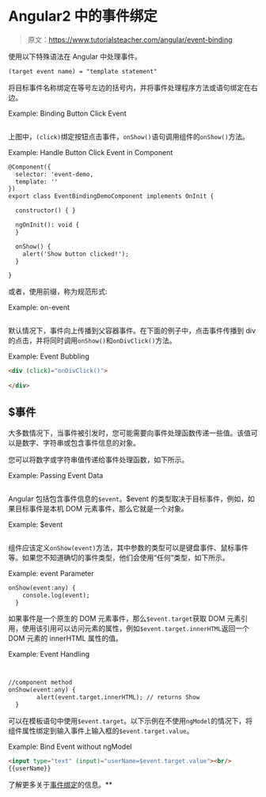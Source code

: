 # Angular2 中的事件绑定

> 原文：<https://www.tutorialsteacher.com/angular/event-binding>

使用以下特殊语法在 Angular 中处理事件。

```html
(target event name) = "template statement"
```

将目标事件名称绑定在等号左边的括号内，并将事件处理程序方法或语句绑定在右边。

Example: Binding Button Click Event 

```html

```

上图中，`(click)`绑定按钮点击事件，`onShow()`语句调用组件的`onShow()`方法。

Example: Handle Button Click Event in Component 

```html
@Component({
  selector: 'event-demo,
  template: ''
})
export class EventBindingDemoComponent implements OnInit {

  constructor() { }

  ngOnInit(): void {
  }

  onShow() {
    alert('Show button clicked!');
  }

}
```

或者，使用前缀，称为规范形式:

Example: on-event

```html

```

默认情况下，事件向上传播到父容器事件。在下面的例子中，点击事件传播到 div 的点击，并将同时调用`onShow()`和`onDivClick()`方法。

Example: Event Bubbling

```html
<div (click)="onDivClick()">
    
</div>
```

## $事件

大多数情况下，当事件被引发时，您可能需要向事件处理函数传递一些值。该值可以是数字、字符串或包含事件信息的对象。

您可以将数字或字符串值传递给事件处理函数，如下所示。

Example: Passing Event Data

```html

```

Angular 包括包含事件信息的`$event`。$event 的类型取决于目标事件，例如，如果目标事件是本机 DOM 元素事件，那么它就是一个对象。

Example: $event

```html

```

组件应该定义`onShow(event)`方法，其中参数的类型可以是键盘事件、鼠标事件等。如果您不知道确切的事件类型，他们会使用“任何”类型，如下所示。

Example: event Parameter

```html
onShow(event:any) {
    console.log(event);
  }
```

如果事件是一个原生的 DOM 元素事件，那么`$event.target`获取 DOM 元素引用，使用该引用可以访问元素的属性，例如`$event.target.innerHTML`返回一个 DOM 元素的 innerHTML 属性的值。

Example: Event Handling

```html


//component method
onShow(event:any) {
        alert(event.target.innerHTML); // returns Show
  }
```

可以在模板语句中使用`$event.target`。以下示例在不使用`ngModel`的情况下，将组件属性绑定到输入事件上输入框的`$event.target.value`。

Example: Bind Event without ngModel

```html
<input type="text" (input)="userName=$event.target.value"><br/>
{{userName}} 
```

了解更多关于[事件绑定](https://angular.io/guide/template-syntax#event-binding-event)的信息。**